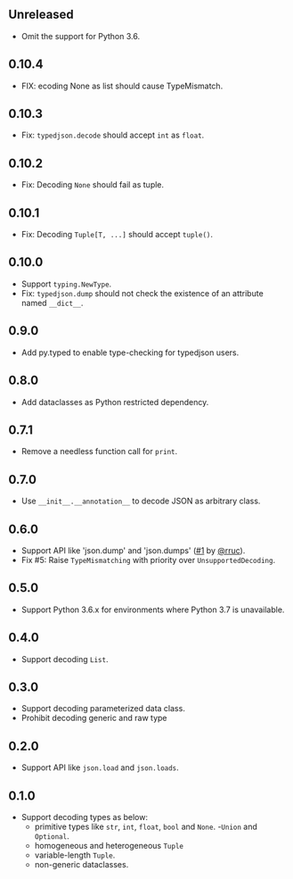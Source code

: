 ## Unreleased

- Omit the support for Python 3.6.


## 0.10.4

- FIX: ecoding None as list should cause TypeMismatch.


## 0.10.3

- Fix: `typedjson.decode` should accept `int` as `float`.


## 0.10.2

- Fix: Decoding `None` should fail as tuple.


## 0.10.1

- Fix: Decoding `Tuple[T, ...]` should accept `tuple()`.


## 0.10.0

- Support `typing.NewType`.
- Fix: `typedjson.dump` should not check the existence of an attribute named `__dict__`.


## 0.9.0

- Add py.typed to enable type-checking for typedjson users.


## 0.8.0

- Add dataclasses as Python restricted dependency.


## 0.7.1

- Remove a needless function call for `print`.


## 0.7.0

- Use `__init__.__annotation__` to decode JSON as arbitrary class.


## 0.6.0

- Support API like 'json.dump' and 'json.dumps' ([#1][issue-001] by [@rruc][user-rruc]).
- Fix #5: Raise `TypeMismatching` with priority over `UnsupportedDecoding`.


## 0.5.0

- Support Python 3.6.x for environments where Python 3.7 is unavailable.


## 0.4.0

- Support decoding `List`.


## 0.3.0

- Support decoding parameterized data class.
- Prohibit decoding generic and raw type


## 0.2.0

- Support API like `json.load` and `json.loads`.


## 0.1.0

- Support decoding types as below:
    - primitive types like `str`, `int`, `float`, `bool` and `None`.
    -`Union` and `Optional`.
    - homogeneous and heterogeneous `Tuple`
    - variable-length `Tuple`.
    - non-generic dataclasses.

[issue-001]: https://github.com/mitsuse/typedjson-python/pull/1
[user-rruc]: https://github.com/rruc
